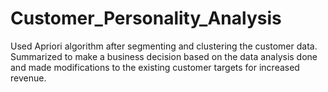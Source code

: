 # Customer_Personality_Analysis
Used Apriori algorithm after segmenting and clustering the customer data. Summarized to make a business decision based on the data analysis done and made modifications to the existing customer targets for increased revenue.
